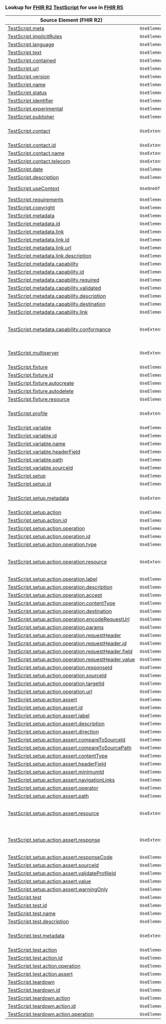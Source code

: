 ### Lookup for [FHIR R2](https://hl7.org/fhir/DSTU2/) [TestScript](https://hl7.org/fhir/DSTU2/TestScript.html) for use in [FHIR R5](https://hl7.org/fhir/R5/)

| Source Element (FHIR R2) | Usage | Target |
| -------------- | ----- | ------ |
| [TestScript.meta](https://hl7.org/fhir/DSTU2/TestScript.html#resource) | `UseElementSameName` | [TestScript.meta](https://hl7.org/fhir/R5/TestScript.html#resource) |
| [TestScript.implicitRules](https://hl7.org/fhir/DSTU2/TestScript.html#resource) | `UseElementSameName` | [TestScript.implicitRules](https://hl7.org/fhir/R5/TestScript.html#resource) |
| [TestScript.language](https://hl7.org/fhir/DSTU2/TestScript.html#resource) | `UseElementSameName` | [TestScript.language](https://hl7.org/fhir/R5/TestScript.html#resource) |
| [TestScript.text](https://hl7.org/fhir/DSTU2/TestScript.html#resource) | `UseElementSameName` | [TestScript.text](https://hl7.org/fhir/R5/TestScript.html#resource) |
| [TestScript.contained](https://hl7.org/fhir/DSTU2/TestScript.html#resource) | `UseElementSameName` | [TestScript.contained](https://hl7.org/fhir/R5/TestScript.html#resource) |
| [TestScript.url](https://hl7.org/fhir/DSTU2/TestScript.html#resource) | `UseElementSameName` | [TestScript.url](https://hl7.org/fhir/R5/TestScript.html#resource) |
| [TestScript.version](https://hl7.org/fhir/DSTU2/TestScript.html#resource) | `UseElementSameName` | [TestScript.version](https://hl7.org/fhir/R5/TestScript.html#resource) |
| [TestScript.name](https://hl7.org/fhir/DSTU2/TestScript.html#resource) | `UseElementSameName` | [TestScript.name](https://hl7.org/fhir/R5/TestScript.html#resource) |
| [TestScript.status](https://hl7.org/fhir/DSTU2/TestScript.html#resource) | `UseElementSameName` | [TestScript.status](https://hl7.org/fhir/R5/TestScript.html#resource) |
| [TestScript.identifier](https://hl7.org/fhir/DSTU2/TestScript.html#resource) | `UseElementSameName` | [TestScript.identifier](https://hl7.org/fhir/R5/TestScript.html#resource) |
| [TestScript.experimental](https://hl7.org/fhir/DSTU2/TestScript.html#resource) | `UseElementSameName` | [TestScript.experimental](https://hl7.org/fhir/R5/TestScript.html#resource) |
| [TestScript.publisher](https://hl7.org/fhir/DSTU2/TestScript.html#resource) | `UseElementSameName` | [TestScript.publisher](https://hl7.org/fhir/R5/TestScript.html#resource) |
| [TestScript.contact](https://hl7.org/fhir/DSTU2/TestScript.html#resource) | `UseExtension` | [http://hl7.org/fhir/1.0/StructureDefinition/extension-TestScript.contact](StructureDefinition-ext-R2-TestScript.contact.html) |
| [TestScript.contact.id](https://hl7.org/fhir/DSTU2/TestScript.html#resource) | `UseExtensionFromAncestor` | - |
| [TestScript.contact.name](https://hl7.org/fhir/DSTU2/TestScript.html#resource) | `UseExtensionFromAncestor` | - |
| [TestScript.contact.telecom](https://hl7.org/fhir/DSTU2/TestScript.html#resource) | `UseExtensionFromAncestor` | - |
| [TestScript.date](https://hl7.org/fhir/DSTU2/TestScript.html#resource) | `UseElementSameName` | [TestScript.date](https://hl7.org/fhir/R5/TestScript.html#resource) |
| [TestScript.description](https://hl7.org/fhir/DSTU2/TestScript.html#resource) | `UseElementSameName` | [TestScript.description](https://hl7.org/fhir/R5/TestScript.html#resource) |
| [TestScript.useContext](https://hl7.org/fhir/DSTU2/TestScript.html#resource) | `UseOneOf` | [TestScript.useContext](https://hl7.org/fhir/R5/TestScript.html#resource)<br />[TestScript.jurisdiction](https://hl7.org/fhir/R5/TestScript.html#resource) |
| [TestScript.requirements](https://hl7.org/fhir/DSTU2/TestScript.html#resource) | `UseElementRenamed` | [TestScript.purpose](https://hl7.org/fhir/R5/TestScript.html#resource) |
| [TestScript.copyright](https://hl7.org/fhir/DSTU2/TestScript.html#resource) | `UseElementSameName` | [TestScript.copyright](https://hl7.org/fhir/R5/TestScript.html#resource) |
| [TestScript.metadata](https://hl7.org/fhir/DSTU2/TestScript.html#resource) | `UseElementSameName` | [TestScript.metadata](https://hl7.org/fhir/R5/TestScript.html#resource) |
| [TestScript.metadata.id](https://hl7.org/fhir/DSTU2/TestScript.html#resource) | `UseElementSameName` | [TestScript.metadata.id](https://hl7.org/fhir/R5/TestScript.html#resource) |
| [TestScript.metadata.link](https://hl7.org/fhir/DSTU2/TestScript.html#resource) | `UseElementSameName` | [TestScript.metadata.link](https://hl7.org/fhir/R5/TestScript.html#resource) |
| [TestScript.metadata.link.id](https://hl7.org/fhir/DSTU2/TestScript.html#resource) | `UseElementSameName` | [TestScript.metadata.link.id](https://hl7.org/fhir/R5/TestScript.html#resource) |
| [TestScript.metadata.link.url](https://hl7.org/fhir/DSTU2/TestScript.html#resource) | `UseElementSameName` | [TestScript.metadata.link.url](https://hl7.org/fhir/R5/TestScript.html#resource) |
| [TestScript.metadata.link.description](https://hl7.org/fhir/DSTU2/TestScript.html#resource) | `UseElementSameName` | [TestScript.metadata.link.description](https://hl7.org/fhir/R5/TestScript.html#resource) |
| [TestScript.metadata.capability](https://hl7.org/fhir/DSTU2/TestScript.html#resource) | `UseElementSameName` | [TestScript.metadata.capability](https://hl7.org/fhir/R5/TestScript.html#resource) |
| [TestScript.metadata.capability.id](https://hl7.org/fhir/DSTU2/TestScript.html#resource) | `UseElementSameName` | [TestScript.metadata.capability.id](https://hl7.org/fhir/R5/TestScript.html#resource) |
| [TestScript.metadata.capability.required](https://hl7.org/fhir/DSTU2/TestScript.html#resource) | `UseElementSameName` | [TestScript.metadata.capability.required](https://hl7.org/fhir/R5/TestScript.html#resource) |
| [TestScript.metadata.capability.validated](https://hl7.org/fhir/DSTU2/TestScript.html#resource) | `UseElementSameName` | [TestScript.metadata.capability.validated](https://hl7.org/fhir/R5/TestScript.html#resource) |
| [TestScript.metadata.capability.description](https://hl7.org/fhir/DSTU2/TestScript.html#resource) | `UseElementSameName` | [TestScript.metadata.capability.description](https://hl7.org/fhir/R5/TestScript.html#resource) |
| [TestScript.metadata.capability.destination](https://hl7.org/fhir/DSTU2/TestScript.html#resource) | `UseElementSameName` | [TestScript.metadata.capability.destination](https://hl7.org/fhir/R5/TestScript.html#resource) |
| [TestScript.metadata.capability.link](https://hl7.org/fhir/DSTU2/TestScript.html#resource) | `UseElementSameName` | [TestScript.metadata.capability.link](https://hl7.org/fhir/R5/TestScript.html#resource) |
| [TestScript.metadata.capability.conformance](https://hl7.org/fhir/DSTU2/TestScript.html#resource) | `UseExtension` | [http://hl7.org/fhir/1.0/StructureDefinition/extension-TestScript.metadata.capability.conformance](StructureDefinition-ext-R2-TestScript.me.ca.conformance.html) |
| [TestScript.multiserver](https://hl7.org/fhir/DSTU2/TestScript.html#resource) | `UseExtension` | [http://hl7.org/fhir/1.0/StructureDefinition/extension-TestScript.multiserver](StructureDefinition-ext-R2-TestScript.multiserver.html) |
| [TestScript.fixture](https://hl7.org/fhir/DSTU2/TestScript.html#resource) | `UseElementSameName` | [TestScript.fixture](https://hl7.org/fhir/R5/TestScript.html#resource) |
| [TestScript.fixture.id](https://hl7.org/fhir/DSTU2/TestScript.html#resource) | `UseElementSameName` | [TestScript.fixture.id](https://hl7.org/fhir/R5/TestScript.html#resource) |
| [TestScript.fixture.autocreate](https://hl7.org/fhir/DSTU2/TestScript.html#resource) | `UseElementSameName` | [TestScript.fixture.autocreate](https://hl7.org/fhir/R5/TestScript.html#resource) |
| [TestScript.fixture.autodelete](https://hl7.org/fhir/DSTU2/TestScript.html#resource) | `UseElementSameName` | [TestScript.fixture.autodelete](https://hl7.org/fhir/R5/TestScript.html#resource) |
| [TestScript.fixture.resource](https://hl7.org/fhir/DSTU2/TestScript.html#resource) | `UseElementSameName` | [TestScript.fixture.resource](https://hl7.org/fhir/R5/TestScript.html#resource) |
| [TestScript.profile](https://hl7.org/fhir/DSTU2/TestScript.html#resource) | `UseExtension` | [http://hl7.org/fhir/1.0/StructureDefinition/extension-TestScript.profile](StructureDefinition-ext-R2-TestScript.profile.html) |
| [TestScript.variable](https://hl7.org/fhir/DSTU2/TestScript.html#resource) | `UseElementSameName` | [TestScript.variable](https://hl7.org/fhir/R5/TestScript.html#resource) |
| [TestScript.variable.id](https://hl7.org/fhir/DSTU2/TestScript.html#resource) | `UseElementSameName` | [TestScript.variable.id](https://hl7.org/fhir/R5/TestScript.html#resource) |
| [TestScript.variable.name](https://hl7.org/fhir/DSTU2/TestScript.html#resource) | `UseElementSameName` | [TestScript.variable.name](https://hl7.org/fhir/R5/TestScript.html#resource) |
| [TestScript.variable.headerField](https://hl7.org/fhir/DSTU2/TestScript.html#resource) | `UseElementSameName` | [TestScript.variable.headerField](https://hl7.org/fhir/R5/TestScript.html#resource) |
| [TestScript.variable.path](https://hl7.org/fhir/DSTU2/TestScript.html#resource) | `UseElementSameName` | [TestScript.variable.path](https://hl7.org/fhir/R5/TestScript.html#resource) |
| [TestScript.variable.sourceId](https://hl7.org/fhir/DSTU2/TestScript.html#resource) | `UseElementSameName` | [TestScript.variable.sourceId](https://hl7.org/fhir/R5/TestScript.html#resource) |
| [TestScript.setup](https://hl7.org/fhir/DSTU2/TestScript.html#resource) | `UseElementSameName` | [TestScript.setup](https://hl7.org/fhir/R5/TestScript.html#resource) |
| [TestScript.setup.id](https://hl7.org/fhir/DSTU2/TestScript.html#resource) | `UseElementSameName` | [TestScript.setup.id](https://hl7.org/fhir/R5/TestScript.html#resource) |
| [TestScript.setup.metadata](https://hl7.org/fhir/DSTU2/TestScript.html#resource) | `UseExtension` | [http://hl7.org/fhir/1.0/StructureDefinition/extension-TestScript.setup.metadata](StructureDefinition-ext-R2-TestScript.se.metadata.html) |
| [TestScript.setup.action](https://hl7.org/fhir/DSTU2/TestScript.html#resource) | `UseElementSameName` | [TestScript.setup.action](https://hl7.org/fhir/R5/TestScript.html#resource) |
| [TestScript.setup.action.id](https://hl7.org/fhir/DSTU2/TestScript.html#resource) | `UseElementSameName` | [TestScript.setup.action.id](https://hl7.org/fhir/R5/TestScript.html#resource) |
| [TestScript.setup.action.operation](https://hl7.org/fhir/DSTU2/TestScript.html#resource) | `UseElementSameName` | [TestScript.setup.action.operation](https://hl7.org/fhir/R5/TestScript.html#resource) |
| [TestScript.setup.action.operation.id](https://hl7.org/fhir/DSTU2/TestScript.html#resource) | `UseElementSameName` | [TestScript.setup.action.operation.id](https://hl7.org/fhir/R5/TestScript.html#resource) |
| [TestScript.setup.action.operation.type](https://hl7.org/fhir/DSTU2/TestScript.html#resource) | `UseElementSameName` | [TestScript.setup.action.operation.type](https://hl7.org/fhir/R5/TestScript.html#resource) |
| [TestScript.setup.action.operation.resource](https://hl7.org/fhir/DSTU2/TestScript.html#resource) | `UseExtension` | [http://hl7.org/fhir/1.0/StructureDefinition/extension-TestScript.setup.action.operation.resource](StructureDefinition-ext-R2-TestScript.se.ac.op.resource.html) |
| [TestScript.setup.action.operation.label](https://hl7.org/fhir/DSTU2/TestScript.html#resource) | `UseElementSameName` | [TestScript.setup.action.operation.label](https://hl7.org/fhir/R5/TestScript.html#resource) |
| [TestScript.setup.action.operation.description](https://hl7.org/fhir/DSTU2/TestScript.html#resource) | `UseElementSameName` | [TestScript.setup.action.operation.description](https://hl7.org/fhir/R5/TestScript.html#resource) |
| [TestScript.setup.action.operation.accept](https://hl7.org/fhir/DSTU2/TestScript.html#resource) | `UseElementSameName` | [TestScript.setup.action.operation.accept](https://hl7.org/fhir/R5/TestScript.html#resource) |
| [TestScript.setup.action.operation.contentType](https://hl7.org/fhir/DSTU2/TestScript.html#resource) | `UseElementSameName` | [TestScript.setup.action.operation.contentType](https://hl7.org/fhir/R5/TestScript.html#resource) |
| [TestScript.setup.action.operation.destination](https://hl7.org/fhir/DSTU2/TestScript.html#resource) | `UseElementSameName` | [TestScript.setup.action.operation.destination](https://hl7.org/fhir/R5/TestScript.html#resource) |
| [TestScript.setup.action.operation.encodeRequestUrl](https://hl7.org/fhir/DSTU2/TestScript.html#resource) | `UseElementSameName` | [TestScript.setup.action.operation.encodeRequestUrl](https://hl7.org/fhir/R5/TestScript.html#resource) |
| [TestScript.setup.action.operation.params](https://hl7.org/fhir/DSTU2/TestScript.html#resource) | `UseElementSameName` | [TestScript.setup.action.operation.params](https://hl7.org/fhir/R5/TestScript.html#resource) |
| [TestScript.setup.action.operation.requestHeader](https://hl7.org/fhir/DSTU2/TestScript.html#resource) | `UseElementSameName` | [TestScript.setup.action.operation.requestHeader](https://hl7.org/fhir/R5/TestScript.html#resource) |
| [TestScript.setup.action.operation.requestHeader.id](https://hl7.org/fhir/DSTU2/TestScript.html#resource) | `UseElementSameName` | [TestScript.setup.action.operation.requestHeader.id](https://hl7.org/fhir/R5/TestScript.html#resource) |
| [TestScript.setup.action.operation.requestHeader.field](https://hl7.org/fhir/DSTU2/TestScript.html#resource) | `UseElementSameName` | [TestScript.setup.action.operation.requestHeader.field](https://hl7.org/fhir/R5/TestScript.html#resource) |
| [TestScript.setup.action.operation.requestHeader.value](https://hl7.org/fhir/DSTU2/TestScript.html#resource) | `UseElementSameName` | [TestScript.setup.action.operation.requestHeader.value](https://hl7.org/fhir/R5/TestScript.html#resource) |
| [TestScript.setup.action.operation.responseId](https://hl7.org/fhir/DSTU2/TestScript.html#resource) | `UseElementSameName` | [TestScript.setup.action.operation.responseId](https://hl7.org/fhir/R5/TestScript.html#resource) |
| [TestScript.setup.action.operation.sourceId](https://hl7.org/fhir/DSTU2/TestScript.html#resource) | `UseElementSameName` | [TestScript.setup.action.operation.sourceId](https://hl7.org/fhir/R5/TestScript.html#resource) |
| [TestScript.setup.action.operation.targetId](https://hl7.org/fhir/DSTU2/TestScript.html#resource) | `UseElementSameName` | [TestScript.setup.action.operation.targetId](https://hl7.org/fhir/R5/TestScript.html#resource) |
| [TestScript.setup.action.operation.url](https://hl7.org/fhir/DSTU2/TestScript.html#resource) | `UseElementSameName` | [TestScript.setup.action.operation.url](https://hl7.org/fhir/R5/TestScript.html#resource) |
| [TestScript.setup.action.assert](https://hl7.org/fhir/DSTU2/TestScript.html#resource) | `UseElementSameName` | [TestScript.setup.action.assert](https://hl7.org/fhir/R5/TestScript.html#resource) |
| [TestScript.setup.action.assert.id](https://hl7.org/fhir/DSTU2/TestScript.html#resource) | `UseElementSameName` | [TestScript.setup.action.assert.id](https://hl7.org/fhir/R5/TestScript.html#resource) |
| [TestScript.setup.action.assert.label](https://hl7.org/fhir/DSTU2/TestScript.html#resource) | `UseElementSameName` | [TestScript.setup.action.assert.label](https://hl7.org/fhir/R5/TestScript.html#resource) |
| [TestScript.setup.action.assert.description](https://hl7.org/fhir/DSTU2/TestScript.html#resource) | `UseElementSameName` | [TestScript.setup.action.assert.description](https://hl7.org/fhir/R5/TestScript.html#resource) |
| [TestScript.setup.action.assert.direction](https://hl7.org/fhir/DSTU2/TestScript.html#resource) | `UseElementSameName` | [TestScript.setup.action.assert.direction](https://hl7.org/fhir/R5/TestScript.html#resource) |
| [TestScript.setup.action.assert.compareToSourceId](https://hl7.org/fhir/DSTU2/TestScript.html#resource) | `UseElementSameName` | [TestScript.setup.action.assert.compareToSourceId](https://hl7.org/fhir/R5/TestScript.html#resource) |
| [TestScript.setup.action.assert.compareToSourcePath](https://hl7.org/fhir/DSTU2/TestScript.html#resource) | `UseElementSameName` | [TestScript.setup.action.assert.compareToSourcePath](https://hl7.org/fhir/R5/TestScript.html#resource) |
| [TestScript.setup.action.assert.contentType](https://hl7.org/fhir/DSTU2/TestScript.html#resource) | `UseElementSameName` | [TestScript.setup.action.assert.contentType](https://hl7.org/fhir/R5/TestScript.html#resource) |
| [TestScript.setup.action.assert.headerField](https://hl7.org/fhir/DSTU2/TestScript.html#resource) | `UseElementSameName` | [TestScript.setup.action.assert.headerField](https://hl7.org/fhir/R5/TestScript.html#resource) |
| [TestScript.setup.action.assert.minimumId](https://hl7.org/fhir/DSTU2/TestScript.html#resource) | `UseElementSameName` | [TestScript.setup.action.assert.minimumId](https://hl7.org/fhir/R5/TestScript.html#resource) |
| [TestScript.setup.action.assert.navigationLinks](https://hl7.org/fhir/DSTU2/TestScript.html#resource) | `UseElementSameName` | [TestScript.setup.action.assert.navigationLinks](https://hl7.org/fhir/R5/TestScript.html#resource) |
| [TestScript.setup.action.assert.operator](https://hl7.org/fhir/DSTU2/TestScript.html#resource) | `UseElementSameName` | [TestScript.setup.action.assert.operator](https://hl7.org/fhir/R5/TestScript.html#resource) |
| [TestScript.setup.action.assert.path](https://hl7.org/fhir/DSTU2/TestScript.html#resource) | `UseElementSameName` | [TestScript.setup.action.assert.path](https://hl7.org/fhir/R5/TestScript.html#resource) |
| [TestScript.setup.action.assert.resource](https://hl7.org/fhir/DSTU2/TestScript.html#resource) | `UseExtension` | [http://hl7.org/fhir/1.0/StructureDefinition/extension-TestScript.setup.action.assert.resource](StructureDefinition-ext-R2-TestScript.se.ac.as.resource.html) |
| [TestScript.setup.action.assert.response](https://hl7.org/fhir/DSTU2/TestScript.html#resource) | `UseExtension` | [http://hl7.org/fhir/1.0/StructureDefinition/extension-TestScript.setup.action.assert.response](StructureDefinition-ext-R2-TestScript.se.ac.as.response.html) |
| [TestScript.setup.action.assert.responseCode](https://hl7.org/fhir/DSTU2/TestScript.html#resource) | `UseElementSameName` | [TestScript.setup.action.assert.responseCode](https://hl7.org/fhir/R5/TestScript.html#resource) |
| [TestScript.setup.action.assert.sourceId](https://hl7.org/fhir/DSTU2/TestScript.html#resource) | `UseElementSameName` | [TestScript.setup.action.assert.sourceId](https://hl7.org/fhir/R5/TestScript.html#resource) |
| [TestScript.setup.action.assert.validateProfileId](https://hl7.org/fhir/DSTU2/TestScript.html#resource) | `UseElementSameName` | [TestScript.setup.action.assert.validateProfileId](https://hl7.org/fhir/R5/TestScript.html#resource) |
| [TestScript.setup.action.assert.value](https://hl7.org/fhir/DSTU2/TestScript.html#resource) | `UseElementSameName` | [TestScript.setup.action.assert.value](https://hl7.org/fhir/R5/TestScript.html#resource) |
| [TestScript.setup.action.assert.warningOnly](https://hl7.org/fhir/DSTU2/TestScript.html#resource) | `UseElementSameName` | [TestScript.setup.action.assert.warningOnly](https://hl7.org/fhir/R5/TestScript.html#resource) |
| [TestScript.test](https://hl7.org/fhir/DSTU2/TestScript.html#resource) | `UseElementSameName` | [TestScript.test](https://hl7.org/fhir/R5/TestScript.html#resource) |
| [TestScript.test.id](https://hl7.org/fhir/DSTU2/TestScript.html#resource) | `UseElementSameName` | [TestScript.test.id](https://hl7.org/fhir/R5/TestScript.html#resource) |
| [TestScript.test.name](https://hl7.org/fhir/DSTU2/TestScript.html#resource) | `UseElementSameName` | [TestScript.test.name](https://hl7.org/fhir/R5/TestScript.html#resource) |
| [TestScript.test.description](https://hl7.org/fhir/DSTU2/TestScript.html#resource) | `UseElementSameName` | [TestScript.test.description](https://hl7.org/fhir/R5/TestScript.html#resource) |
| [TestScript.test.metadata](https://hl7.org/fhir/DSTU2/TestScript.html#resource) | `UseExtension` | [http://hl7.org/fhir/1.0/StructureDefinition/extension-TestScript.test.metadata](StructureDefinition-ext-R2-TestScript.te.metadata.html) |
| [TestScript.test.action](https://hl7.org/fhir/DSTU2/TestScript.html#resource) | `UseElementSameName` | [TestScript.test.action](https://hl7.org/fhir/R5/TestScript.html#resource) |
| [TestScript.test.action.id](https://hl7.org/fhir/DSTU2/TestScript.html#resource) | `UseElementSameName` | [TestScript.test.action.id](https://hl7.org/fhir/R5/TestScript.html#resource) |
| [TestScript.test.action.operation](https://hl7.org/fhir/DSTU2/TestScript.html#resource) | `UseElementSameName` | [TestScript.test.action.operation](https://hl7.org/fhir/R5/TestScript.html#resource) |
| [TestScript.test.action.assert](https://hl7.org/fhir/DSTU2/TestScript.html#resource) | `UseElementSameName` | [TestScript.test.action.assert](https://hl7.org/fhir/R5/TestScript.html#resource) |
| [TestScript.teardown](https://hl7.org/fhir/DSTU2/TestScript.html#resource) | `UseElementSameName` | [TestScript.teardown](https://hl7.org/fhir/R5/TestScript.html#resource) |
| [TestScript.teardown.id](https://hl7.org/fhir/DSTU2/TestScript.html#resource) | `UseElementSameName` | [TestScript.teardown.id](https://hl7.org/fhir/R5/TestScript.html#resource) |
| [TestScript.teardown.action](https://hl7.org/fhir/DSTU2/TestScript.html#resource) | `UseElementSameName` | [TestScript.teardown.action](https://hl7.org/fhir/R5/TestScript.html#resource) |
| [TestScript.teardown.action.id](https://hl7.org/fhir/DSTU2/TestScript.html#resource) | `UseElementSameName` | [TestScript.teardown.action.id](https://hl7.org/fhir/R5/TestScript.html#resource) |
| [TestScript.teardown.action.operation](https://hl7.org/fhir/DSTU2/TestScript.html#resource) | `UseElementSameName` | [TestScript.teardown.action.operation](https://hl7.org/fhir/R5/TestScript.html#resource) |
